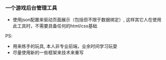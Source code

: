 ### 一个游戏后台管理工具

* 使用json配置来驱动页面展示（包括但不限于数据绑定）, 这样其它人在使用此工具时，不需要具备任何的html/css基础

PS:
* 用来练手的玩具, 本人非专业前端，业余时间学习玩耍
* 尽量使用新的一些框架来技术来重写
